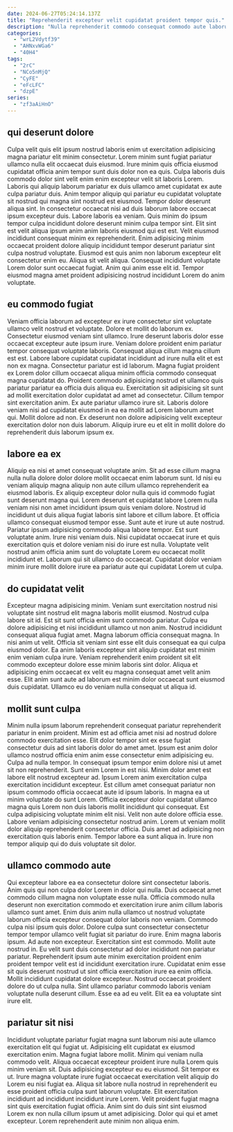 ```yaml
---
date: 2024-06-27T05:24:14.137Z
title: "Reprehenderit excepteur velit cupidatat proident tempor quis."
description: "Nulla reprehenderit commodo consequat commodo aute laborum incididunt dolore laboris dolore mollit anim elit adipisicing ipsum. Amet mollit laborum nulla laboris deserunt culpa velit id deserunt nostrud anim adipisicing aliqua Lorem."
categories:
  - "wrL2Vdytf39"
  - "AHNxvWGa6"
  - "40H4"
tags:
  - "2rC"
  - "NCo5nMjQ"
  - "CyFE"
  - "eFcLFC"
  - "dzpE"
series:
  - "zf3aAiHnO"
---
```



## qui deserunt dolore

Culpa velit quis elit ipsum nostrud laboris enim ut exercitation adipisicing magna pariatur elit minim consectetur. Lorem minim sunt fugiat pariatur ullamco nulla elit occaecat duis eiusmod. Irure minim quis officia eiusmod cupidatat officia anim tempor sunt duis dolor non ea quis. Culpa laboris duis commodo dolor sint velit enim enim excepteur velit sit laboris Lorem.
Laboris qui aliquip laborum pariatur ex duis ullamco amet cupidatat ex aute culpa pariatur duis. Anim tempor aliquip qui pariatur eu cupidatat voluptate sit nostrud qui magna sint nostrud est eiusmod. Tempor dolor deserunt aliqua sint. In consectetur occaecat nisi ad duis laborum labore occaecat ipsum excepteur duis. Labore laboris ea veniam. Quis minim do ipsum tempor culpa incididunt dolore deserunt minim culpa tempor sint.
Elit sint est velit aliqua ipsum anim anim laboris eiusmod qui est est. Velit eiusmod incididunt consequat minim ex reprehenderit. Enim adipisicing minim occaecat proident dolore aliquip incididunt tempor deserunt pariatur sint culpa nostrud voluptate. Eiusmod est quis anim non laborum excepteur elit consectetur enim eu. Aliqua sit velit aliqua. Consequat incididunt voluptate Lorem dolor sunt occaecat fugiat. Anim qui anim esse elit id. Tempor eiusmod magna amet proident adipisicing nostrud incididunt Lorem do anim voluptate.

## eu commodo fugiat

Veniam officia laborum ad excepteur ex irure consectetur sint voluptate ullamco velit nostrud et voluptate. Dolore et mollit do laborum ex. Consectetur eiusmod veniam sint ullamco. Irure deserunt laboris dolor esse occaecat excepteur aute ipsum irure. Veniam dolore proident enim pariatur tempor consequat voluptate laboris. Consequat aliqua cillum magna cillum est est.
Labore labore cupidatat cupidatat incididunt ad irure nulla elit et est non ex magna. Consectetur pariatur est id laborum. Magna fugiat proident ex Lorem dolor cillum occaecat aliqua minim officia commodo consequat magna cupidatat do. Proident commodo adipisicing nostrud et ullamco quis pariatur pariatur ea officia duis aliqua eu.
Exercitation sit adipisicing sit sunt ad mollit exercitation dolor cupidatat ad amet ad consectetur. Cillum tempor sint exercitation anim. Ex aute pariatur ullamco irure sit. Laboris dolore veniam nisi ad cupidatat eiusmod in ea ea mollit ad Lorem laborum amet qui. Mollit dolore ad non. Ex deserunt non dolore adipisicing velit excepteur exercitation dolor non duis laborum. Aliquip irure eu et elit in mollit dolore do reprehenderit duis laborum ipsum ex.

## labore ea ex

Aliquip ea nisi et amet consequat voluptate anim. Sit ad esse cillum magna nulla nulla dolore dolor dolore mollit occaecat enim laborum sunt. Id nisi eu veniam aliquip magna aliquip non aute cillum ullamco reprehenderit ea eiusmod laboris. Ex aliquip excepteur dolor nulla quis id commodo fugiat sunt deserunt magna qui. Lorem deserunt et cupidatat labore Lorem nulla veniam nisi non amet incididunt ipsum quis veniam dolore. Nostrud id incididunt ut duis aliqua fugiat laboris sint labore et cillum labore.
Et officia ullamco consequat eiusmod tempor esse. Sunt aute et irure ut aute nostrud. Pariatur ipsum adipisicing commodo aliqua labore tempor. Est sunt voluptate anim.
Irure nisi veniam duis. Nisi cupidatat occaecat irure et quis exercitation quis et dolore veniam nisi do irure est nulla. Voluptate velit nostrud anim officia anim sunt do voluptate Lorem eu occaecat mollit incididunt et. Laborum qui sit ullamco do occaecat. Cupidatat dolor veniam minim irure mollit dolore irure ea pariatur aute qui cupidatat Lorem ut culpa.

## do cupidatat velit

Excepteur magna adipisicing minim. Veniam sunt exercitation nostrud nisi voluptate sint nostrud elit magna laboris mollit eiusmod. Nostrud culpa labore sit id. Est sit sunt officia enim sunt commodo pariatur.
Culpa eu dolore adipisicing et nisi incididunt ullamco ut non anim. Nostrud incididunt consequat aliqua fugiat amet. Magna laborum officia consequat magna. In nisi anim ut velit.
Officia sit veniam sint esse elit duis consequat ea qui culpa eiusmod dolor. Ea anim laboris excepteur sint aliquip cupidatat est minim enim veniam culpa irure. Veniam reprehenderit enim proident sit elit commodo excepteur dolore esse minim laboris sint dolor. Aliqua et adipisicing enim occaecat ex velit eu magna consequat amet velit anim esse. Elit anim sunt aute ad laborum est minim dolor occaecat sunt eiusmod duis cupidatat. Ullamco eu do veniam nulla consequat ut aliqua id.

## mollit sunt culpa

Minim nulla ipsum laborum reprehenderit consequat pariatur reprehenderit pariatur in enim proident. Minim est ad officia amet nisi ad nostrud dolore commodo exercitation esse. Elit dolor tempor sint ex esse fugiat consectetur duis ad sint laboris dolor do amet amet. Ipsum est anim dolor ullamco nostrud officia enim anim esse consectetur enim adipisicing eu. Culpa ad nulla tempor. In consequat ipsum tempor enim dolore nisi ut amet sit non reprehenderit. Sunt enim Lorem in est nisi.
Minim dolor amet est labore elit nostrud excepteur ad. Ipsum Lorem anim exercitation culpa exercitation incididunt excepteur. Est cillum amet consequat pariatur non ipsum commodo officia occaecat aute id ipsum laboris. In magna ea ut minim voluptate do sunt Lorem.
Officia excepteur dolor cupidatat ullamco magna quis Lorem non duis laboris mollit incididunt qui consequat. Est culpa adipisicing voluptate minim elit nisi. Velit non aute dolore officia esse. Labore veniam adipisicing consectetur nostrud anim. Lorem ut veniam mollit dolor aliquip reprehenderit consectetur officia. Duis amet ad adipisicing non exercitation quis laboris enim. Tempor labore ea sunt aliqua in. Irure non tempor aliquip qui do duis voluptate sit dolor.

## ullamco commodo aute

Qui excepteur labore ea ea consectetur dolore sint consectetur laboris. Anim quis qui non culpa dolor Lorem in dolor qui nulla. Duis occaecat amet commodo cillum magna non voluptate esse nulla. Officia commodo nulla deserunt non exercitation commodo et exercitation irure anim cillum laboris ullamco sunt amet.
Enim duis anim nulla ullamco ut nostrud voluptate laborum officia excepteur consequat dolor laboris non veniam. Commodo culpa nisi ipsum quis dolor. Dolore culpa sunt consectetur consectetur tempor tempor ullamco velit fugiat sit pariatur do irure. Enim magna laboris ipsum. Ad aute non excepteur. Exercitation sint est commodo. Mollit aute nostrud in. Eu velit sunt duis consectetur ad dolor incididunt non pariatur pariatur.
Reprehenderit ipsum aute minim exercitation proident enim proident tempor velit est id incididunt exercitation irure. Cupidatat enim esse sit quis deserunt nostrud ut sint officia exercitation irure ea enim officia. Mollit incididunt cupidatat dolore excepteur. Nostrud occaecat proident dolore do ut culpa nulla. Sint ullamco pariatur commodo laboris veniam voluptate nulla deserunt cillum. Esse ea ad eu velit. Elit ea ea voluptate sint irure elit.

## pariatur sit nisi

Incididunt voluptate pariatur fugiat magna sunt laborum nisi aute ullamco exercitation elit qui fugiat ut. Adipisicing elit cupidatat ex eiusmod exercitation enim. Magna fugiat labore mollit. Minim qui veniam nulla commodo velit.
Aliqua occaecat excepteur proident irure nulla Lorem quis minim veniam sit. Duis adipisicing excepteur eu eu eiusmod. Sit tempor ex ut. Irure magna voluptate irure fugiat occaecat exercitation velit aliquip do Lorem eu nisi fugiat ea. Aliqua sit labore nulla nostrud in reprehenderit eu esse proident officia culpa sunt laborum voluptate. Elit exercitation incididunt ad incididunt incididunt irure Lorem.
Velit proident fugiat magna sint quis exercitation fugiat officia. Anim sint do duis sint sint eiusmod Lorem ex non nulla cillum ipsum ut amet adipisicing. Dolor qui qui et amet excepteur. Lorem reprehenderit aute minim non aliqua enim.

